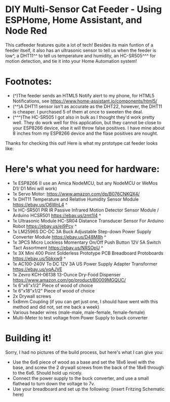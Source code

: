 # DIY Multi-Sensor Cat Feeder - Using ESPHome, Home Assistant, and Node Red
This catfeeder features quite a lot of tech! Besides its main funtion of a feeder itself, it also has an ultrasonic sensor to tell us when the feeder is low^, a DHT11^^ to tell us temperature and humidity, an HC-SR505^^^ for motion detection, and tie it into your Home Automation system!

# Footnotes:
* (^)The feeder sends an HTML5 Notify alert to my phone, for HTML5 Notifications, see https://www.home-assistant.io/components/html5/ <br>
* (^^)A DHT11 sensor isn't as accurate as the DHT22, however, the DHT11 is cheaper. I purchased 5 of them at once to sweeten the deal. <br>
* (^^^)The HC-SR505 I got also in bulk as I thought they'd work pretty well. They do work well for this application, but they cannot be close to your ESP8266 device, else it will throw false positives. I have mine about 8 inches from my ESP8266 device and the flase positives are nought.

Thanks for checking this out! Here is what my prototype cat feeder looks like:

# Here's what you need for hardware:
-  1x ESP8266 (I use an Amica NodeMCU, but any NodeMCU or WeMos D1/ D1 Mini will work) <br>
-  1x Servo Motor: https://www.amazon.com/dp/B076CNKQX4/
-  1x DHT11 Temperature and Relative Humidity Sensor Module https://ebay.us/O6WnL4 ^
-  1x HC-SR501 PIR IR Passive Infrared Motion Detector Sensor Module / Arduino HCSR501  https://ebay.us/zmt1I4 ^
-  1x Ultrasonic Module HC-SR04 Distance Transducer Sensor For Arduino Robot  https://ebay.us/ei9Pcy ^ 
-  1x LM2596S DC-DC 3A Buck Adjustable Step-down Power Supply Converter Module https://ebay.us/D48M8h ^
-  1x 3PCS Micro Lockless Momentary On/Off Push Button 12V 5A Switch Tact Assortment  https://ebay.us/NRSOpU ^
-  1x 3X Mini 400 Point Solderless Prototype PCB Breadboard Protoboards https://ebay.us/5bkxw9 ^
-  1x AC100-240V To DC 12V 3A US Power Supply Adapter Transformer https://ebay.us/yqAJVE
-  1x Zevro KCH-06138 13-Ounce Dry-Food Dispenser https://www.amazon.com/gp/product/B0009MGQUC/
-  1x 6"x6"x1/2" Piece of wood of choice
-  1x 6"x18"x1/2" Piece of wood of choice
-  2x Drywall screws
-  5x8mm Coupling (if you can get just one, I should have went with this method and did not, set me back a week)
-  Various header wires (male-male, male-female, female-female)
-  Multi-Meter to test voltage from Power Supply to buck converter

# Building it!
Sorry, I had no pictures of the build process, but here's what I can give you:
* Use the 6x6 piece of wood as a base and set the 18x6 level with the base, and screw the 2 drywall screws from the back of the 18x6 through to the 6x6. Should hold up nicely.
* Connect the power supply to the buck converter, and use a small flathead to turn down the voltage to 7v.
* Use your breadboard and set up the following:
  (insert Fritzing Schematic here)
